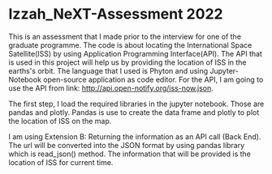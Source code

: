 # Izzah_NeXT-Assessment 2022

This is an assessment that I made prior to the interview for one of the graduate programme.
The code is about locating the International Space Satellite(ISS) by using Application Programming Interface(API). The API that is used in this project will help us by providing the location of ISS in the earths's orbit. The language that I used is Phyton and using Jupyter-Notebook open-source application as code editor. For the API, I am going to use the API from link: http://api.open-notify.org/iss-now.json.

The first step, I load the required libraries in the jupyter notebook. Those are pandas and plotly. Pandas is use to create the data frame and plotly to plot the location of ISS on the map.

I am using Extension B: Returning the information as an API call (Back End). The url will be converted into the JSON format by using pandas library which is read_json() method. The information that will be provided is the location of ISS for current time.  


